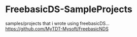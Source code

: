 # FreebasicDS-SampleProjects

samples/projects that i wrote using freebasicDS...  
https://github.com/MyTDT-Mysoft/FreebasicNDS

